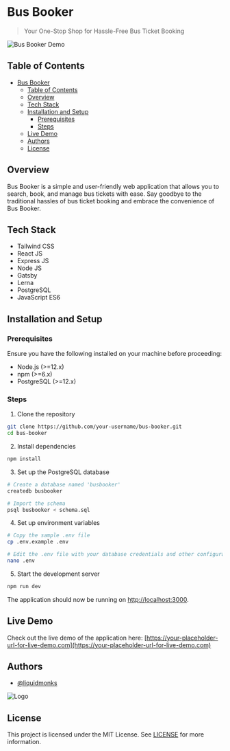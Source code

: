 # Bus Booker
> Your One-Stop Shop for Hassle-Free Bus Ticket Booking

![Bus Booker Demo](https://your-placeholder-url-for-gif-image.com/demo.gif)

## Table of Contents
- [Bus Booker](#bus-booker)
  - [Table of Contents](#table-of-contents)
  - [Overview](#overview)
  - [Tech Stack](#tech-stack)
  - [Installation and Setup](#installation-and-setup)
    - [Prerequisites](#prerequisites)
    - [Steps](#steps)
  - [Live Demo](#live-demo)
  - [Authors](#authors)
  - [License](#license)

## Overview
Bus Booker is a simple and user-friendly web application that allows you to search, book, and manage bus tickets with ease. Say goodbye to the traditional hassles of bus ticket booking and embrace the convenience of Bus Booker.

## Tech Stack
- Tailwind CSS
- React JS
- Express JS
- Node JS
- Gatsby
- Lerna
- PostgreSQL
- JavaScript ES6

## Installation and Setup

### Prerequisites
Ensure you have the following installed on your machine before proceeding:
- Node.js (>=12.x)
- npm (>=6.x)
- PostgreSQL (>=12.x)

### Steps
1. Clone the repository
```bash
git clone https://github.com/your-username/bus-booker.git
cd bus-booker
```

2. Install dependencies
```bash
npm install
```

3. Set up the PostgreSQL database
```bash
# Create a database named 'busbooker'
createdb busbooker

# Import the schema
psql busbooker < schema.sql
```

4. Set up environment variables
```bash
# Copy the sample .env file
cp .env.example .env

# Edit the .env file with your database credentials and other configurations
nano .env
```

5. Start the development server
```bash
npm run dev
```

The application should now be running on [http://localhost:3000](http://localhost:3000).

## Live Demo
Check out the live demo of the application here: [https://your-placeholder-url-for-live-demo.com](https://your-placeholder-url-for-live-demo.com)

## Authors

- [@liquidmonks](https://www.github.com/liquidmonks)


![Logo](https://i.imgur.com/RXZyAtU.png)

## License
This project is licensed under the MIT License. See [LICENSE](LICENSE) for more information.